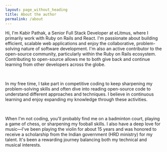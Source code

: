 ```yaml
---
layout: page_without_heading
title: About the author
permalink: /about
---
```


<div class="row justify-content-between">
  <div class="col pr-5">
    <p>Hi, I'm Kabir Pathak, a Senior Full Stack Developer at eLitmus, where I primarily work with Ruby on Rails and React.
    I'm passionate about building efficient, scalable web applications and enjoy the collaborative, problem-solving
    nature of software development. I'm also an active contributor to the open-source community, particularly within the
    Ruby on Rails ecosystem. Contributing to open-source allows me to both give back and continue learning from other
    developers across the globe.</p>
    <br />
    <p>In my free time, I take part in competitive coding to keep sharpening my problem-solving skills and often dive into
    reading open-source code to understand different approaches and techniques. I believe in continuous learning and
    enjoy expanding my knowledge through these activities.
    </p><br />
    <p>When I'm not coding, you'll probably find me on a badminton court, playing a game of chess, or sharpening my fooball
    skills. I also have a deep love for music—I've been playing the violin for about 15 years and was honored to receive
    a scholarship from the Indian government (HRD ministry) for my talent. It's been a rewarding journey balancing both
    my technical and musical interests.
    </p><br/>
  </div>
</div>
